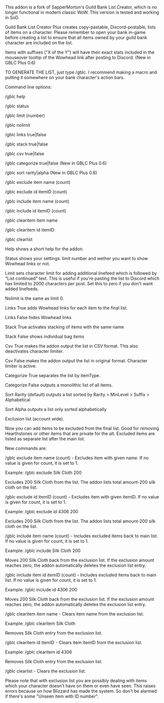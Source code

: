 This addon is a fork of SapperMorton's Guild Bank List Creator, which is no longer functional in modern classic WoW. This version is tested and working in SoD.

Guild Bank List Creator Plus creates copy-pastable, Discord-postable, lists of items on a character.  Please remember to open your bank in-game before creating a list to ensure that all items owned by your guild bank character are included on the list.

Items with suffixes ("X of the Y") will have their exact stats included in the mouseover tooltip of the Wowhead link after posting to Discord. (New in GBLC Plus 0.6)



TO GENERATE THE LIST, just type /gblc. I recommend making a macro and putting it somewhere on your bank character's action bars.

Command line options:

/gblc help

/gblc status

/gblc limit (number)

/gblc nolimit

/gblc links true|false

/gblc stack true|false

/gblc csv true|false

/gblc categorize true|false (New in GBLC Plus 0.6)

/gblc sort rarity|alpha (New in GBLC Plus 0.6)

/gblc exclude item name (count)

/gblc exclude id itemID (count)

/gblc include item name (count)

/gblc include id itemID (count)

/gblc clearitem item name

/gblc clearitem id itemID

/gblc clearlist


Help shows a short help for the addon.

Status shows your settings: limit number and wether you want to show Wowhead links or not.

Limit sets character limit for adding additional linefeed which is followed by "List continued" text. This is useful if you're pasting the list to Discord which has limited to 2000 characters per post. Set this to zero if you don't want added linefeeds.

Nolimit is the same as limit 0.

Links True adds Wowhead links for each item to the final list.

Links False hides Wowhead links

Stack True activates stacking of items with the same name

Stack False shows individual bag items

Csv True makes the addon output the list in CSV format. This also deactivates character limiter.

Csv False makes the addon output the list in original format. Character limiter is active.

Categorize True separates the list by itemType.

Categorize False outputs a monolithic list of all items.

Sort Rarity (default) outputs a list sorted by Rarity > MinLevel > Suffix > Alphabetical

Sort Alpha outputs a list only sorted alphabetically

Exclusion list (account wide).

Now you can add items to be excluded from the final list. Good for removing Hearthstones or other items that are private for the alt. Excluded items are listed as separate list after the main list.

New commands are:

/gblc exclude item name (count)    - Excludes item with given name. If no value is given for count, it is set to 1.

Example: /gblc exclude Silk Cloth 200

Excludes 200 Silk Cloth from the list. The addon lists total amount-200 silk cloth on the list.

/gblc exclude id itemID (count)    - Excludes item with given itemID. If no value is given for count, it is set to 1.

Example: /gblc exclude id 4306 200

Excludes 200 Silk Cloth from the list. The addon lists total amount-200 silk cloth on the list.

/gblc include item name (count)    - Includes excluded items back to main list. If no value is given for count, it is set to 1.

Example: /gblc include Silk Cloth 200

Moves 200 Silk Cloth back from the exclusion list. If the exclusion amount reaches zero, the addon automatically deletes the exclusion list entry.

/gblc include item id itemID (count)    - Includes excluded items back to main list. If no value is given for count, it is set to 1.

Example: /gblc include id 4306 200

Moves 200 Silk Cloth back from the exclusion list. If the exclusion amount reaches zero, the addon automatically deletes the exclusion list entry.

/gblc clearitem item name    - Clears item name from the exclusion list.

Example: /gblc clearitem Silk Cloth

Removes Silk Cloth entry from the exclusion list.

/gblc clearitem id itemID    - Clears item itemID from the exclusion list.

Example: /gblc clearitem id 4306

Removes Silk Cloth entry from the exclusion list.

/gblc clearlist    - Clears the exclusion list.



Please  note that with exclusion list you are possibly dealing with items which your character doesn't have on them or even have seen. This raises errors because on how Blizzard has made the system. So don't be alarmed if there's some "Unseen item with ID number".
